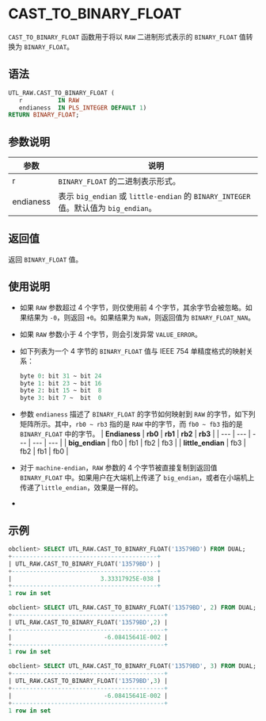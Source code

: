 # CAST_TO_BINARY_FLOAT

`CAST_TO_BINARY_FLOAT` 函数用于将以 `RAW` 二进制形式表示的 `BINARY_FLOAT` 值转换为 `BINARY_FLOAT`。 

## 语法

```sql
UTL_RAW.CAST_TO_BINARY_FLOAT (
   r          IN RAW
   endianess  IN PLS_INTEGER DEFAULT 1) 
RETURN BINARY_FLOAT;
```

## 参数说明

| **参数** | **说明** |
| --- | --- |
| r | `BINARY_FLOAT` 的二进制表示形式。 |
| endianess | 表示 `big_endian` 或 `little-endian` 的 `BINARY_INTEGER` 值。默认值为  `big_endian`。 |

## 返回值

返回 `BINARY_FLOAT` 值。

## 使用说明

- 如果 `RAW` 参数超过 4 个字节，则仅使用前 4 个字节，其余字节会被忽略。如果结果为 `-0`，则返回 `+0`。如果结果为 `NaN`，则返回值为 `BINARY_FLOAT_NAN`。
- 如果 `RAW` 参数小于 4 个字节，则会引发异常 `VALUE_ERROR`。
- 如下列表为一个 4 字节的 `BINARY_FLOAT` 值与 IEEE 754 单精度格式的映射关系：
   ```sql
   byte 0: bit 31 ~ bit 24
   byte 1: bit 23 ~ bit 16
   byte 2: bit 15 ~ bit  8
   byte 3: bit 7 ~  bit  0
   ```

- 参数 `endianess` 描述了 `BINARY_FLOAT` 的字节如何映射到 `RAW` 的字节，如下列矩阵所示。其中，`rb0 ~ rb3` 指的是 `RAW` 中的字节，而 `fb0 ~ fb3` 指的是 `BINARY_FLOAT` 中的字节。
   | **Endianess** | **rb0** | **rb1** | **rb2** | **rb3** |
   | --- | --- | --- | --- | --- |
   | **big_endian** | fb0 | fb1 | fb2 | fb3 |
   | **little_endian** | fb3 | fb2 | fb1 | fb0 |

- 对于 `machine-endian`，`RAW` 参数的 4 个字节被直接复制到返回值 `BINARY_FLOAT` 中。如果用户在大端机上传递了 `big_endian`，或者在小端机上传递了`little_endian`，效果是一样的。
- 
## 示例

```sql
obclient> SELECT UTL_RAW.CAST_TO_BINARY_FLOAT('13579BD') FROM DUAL;
+-----------------------------------------+
| UTL_RAW.CAST_TO_BINARY_FLOAT('13579BD') |
+-----------------------------------------+
|                         3.33317925E-038 |
+-----------------------------------------+
1 row in set 

obclient> SELECT UTL_RAW.CAST_TO_BINARY_FLOAT('13579BD', 2) FROM DUAL;
+-------------------------------------------+
| UTL_RAW.CAST_TO_BINARY_FLOAT('13579BD',2) |
+-------------------------------------------+
|                          -6.08415641E-002 |
+-------------------------------------------+
1 row in set 

obclient> SELECT UTL_RAW.CAST_TO_BINARY_FLOAT('13579BD', 3) FROM DUAL;
+-------------------------------------------+
| UTL_RAW.CAST_TO_BINARY_FLOAT('13579BD',3) |
+-------------------------------------------+
|                          -6.08415641E-002 |
+-------------------------------------------+
1 row in set 
```
